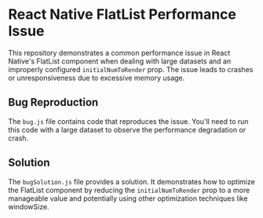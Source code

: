 # React Native FlatList Performance Issue

This repository demonstrates a common performance issue in React Native's FlatList component when dealing with large datasets and an improperly configured `initialNumToRender` prop.  The issue leads to crashes or unresponsiveness due to excessive memory usage.

## Bug Reproduction

The `bug.js` file contains code that reproduces the issue.  You'll need to run this code with a large dataset to observe the performance degradation or crash.

## Solution

The `bugSolution.js` file provides a solution. It demonstrates how to optimize the FlatList component by reducing the `initialNumToRender` prop to a more manageable value and potentially using other optimization techniques like windowSize.